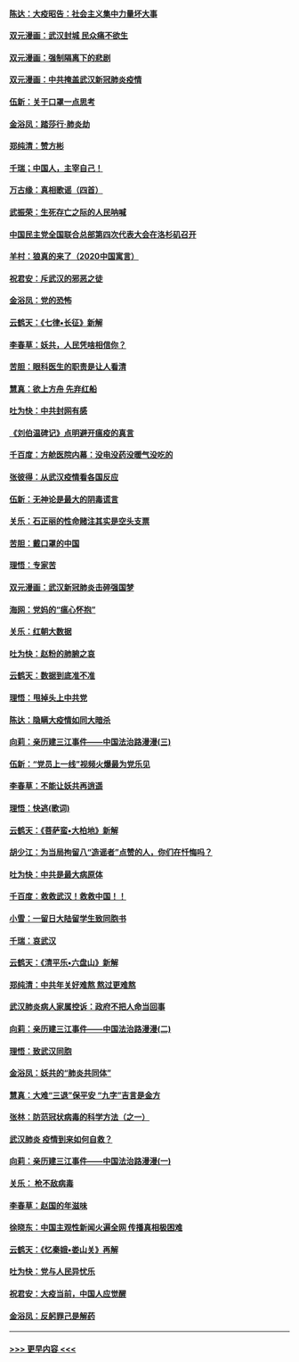 #### [陈达：大疫昭告：社会主义集中力量坏大事](../pages/nsc993/n11859419.md?t=02110802) 
#### [双元漫画：武汉封城 民众痛不欲生](../pages/nsc993/n11859287.md?t=02110802) 
#### [双元漫画：强制隔离下的悲剧](../pages/nsc993/n11859244.md?t=02110802) 
#### [双元漫画：中共掩盖武汉新冠肺炎疫情](../pages/nsc993/n11858249.md?t=02110802) 
#### [伍新：关于口罩一点思考](../pages/nsc993/n11859195.md?t=02110802) 
#### [金浴凤：踏莎行‧肺炎劫](../pages/nsc993/n11858227.md?t=02110802) 
#### [郑纯清：赞方彬](../pages/nsc993/n11856803.md?t=02110802) 
#### [千瑞；中国人，主宰自己！](../pages/nsc993/n11856793.md?t=02110802) 
#### [万古缘：真相歌谣（四首）](../pages/nsc993/n11856263.md?t=02110802) 
#### [武振荣：生死存亡之际的人民呐喊](../pages/nsc993/n11856256.md?t=02110802) 
#### [中国民主党全国联合总部第四次代表大会在洛杉矶召开](../pages/nsc993/n11856344.md?t=02110802) 
#### [羊村：狼真的来了（2020中国寓言）](../pages/nsc993/n11856229.md?t=02110802) 
#### [祝君安：斥武汉的邪恶之徒](../pages/nsc993/n11855861.md?t=02110802) 
#### [金浴凤：党的恐怖](../pages/nsc993/n11855849.md?t=02110802) 
#### [云鹤天：《七律▪长征》新解](../pages/nsc993/n11855479.md?t=02110802) 
#### [李春草：妖共，人民凭啥相信你？](../pages/nsc993/n11855196.md?t=02110802) 
#### [苦胆：眼科医生的职责是让人看清](../pages/nsc993/n11853840.md?t=02110802) 
#### [慧真：欲上方舟 先弃红船](../pages/nsc993/n11853483.md?t=02110802) 
#### [吐为快：中共封网有感](../pages/nsc993/n11852575.md?t=02110802) 
#### [《刘伯温碑记》点明避开瘟疫的真言](../pages/nsc993/n11852128.md?t=02110802) 
#### [千百度：方舱医院内幕：没电没药没暖气没吃的](../pages/nsc993/n11850211.md?t=02110802) 
#### [张彼得：从武汉疫情看各国反应](../pages/nsc993/n11850102.md?t=02110802) 
#### [伍新：无神论是最大的阴毒谎言](../pages/nsc993/n11846129.md?t=02110802) 
#### [关乐：石正丽的性命赌注其实是空头支票](../pages/nsc993/n11846109.md?t=02110802) 
#### [苦胆：戴口罩的中国](../pages/nsc993/n11845576.md?t=02110802) 
#### [理悟：专家苦](../pages/nsc993/n11845564.md?t=02110802) 
#### [双元漫画：武汉新冠肺炎击碎强国梦](../pages/nsc993/n11843320.md?t=02110802) 
#### [海网：党妈的“瘟心怀抱”](../pages/nsc993/n11840740.md?t=02110802) 
#### [关乐：红朝大数据](../pages/nsc993/n11840675.md?t=02110802) 
#### [吐为快：赵粉的肺腑之哀](../pages/nsc993/n11840618.md?t=02110802) 
#### [云鹤天：数据到底准不准](../pages/nsc993/n11840325.md?t=02110802) 
#### [理悟：甩掉头上中共党](../pages/nsc993/n11838826.md?t=02110802) 
#### [陈达：隐瞒大疫情如同大暗杀](../pages/nsc993/n11838771.md?t=02110802) 
#### [向莉：亲历建三江事件——中国法治路漫漫(三)](../pages/nsc993/n11831825.md?t=02110802) 
#### [伍新：“党员上一线”视频火爆最为党乐见](../pages/nsc993/n11838200.md?t=02110802) 
#### [李春草：不能让妖共再逍遥](../pages/nsc993/n11838102.md?t=02110802) 
#### [理悟：快逃(歌词)](../pages/nsc993/n11838083.md?t=02110802) 
#### [云鹤天：《菩萨蛮▪大柏地》新解](../pages/nsc993/n11838059.md?t=02110802) 
#### [胡少江：为当局拘留八“造谣者”点赞的人，你们在忏悔吗？](../pages/nsc993/n11836801.md?t=02110802) 
#### [吐为快：中共是最大病原体](../pages/nsc993/n11836748.md?t=02110802) 
#### [千百度：救救武汉！救救中国！！](../pages/nsc993/n11836145.md?t=02110802) 
#### [小雪：一留日大陆留学生致同胞书](../pages/nsc993/n11834624.md?t=02110802) 
#### [千瑞：哀武汉](../pages/nsc993/n11833647.md?t=02110802) 
#### [云鹤天：《清平乐▪六盘山》新解](../pages/nsc993/n11833611.md?t=02110802) 
#### [郑纯清：中共年关好难熬 熬过更难熬](../pages/nsc993/n11833489.md?t=02110802) 
#### [武汉肺炎病人家属控诉：政府不把人命当回事](../pages/nsc993/n11833205.md?t=02110802) 
#### [向莉：亲历建三江事件——中国法治路漫漫(二)](../pages/nsc993/n11829102.md?t=02110802) 
#### [理悟：致武汉同胞](../pages/nsc993/n11831522.md?t=02110802) 
#### [金浴凤：妖共的“肺炎共同体”](../pages/nsc993/n11829448.md?t=02110802) 
#### [慧真：大难“三退”保平安 “九字”吉言是金方](../pages/nsc993/n11829501.md?t=02110802) 
#### [张林：防范冠状病毒的科学方法（之一）](../pages/nsc993/n11828618.md?t=02110802) 
#### [武汉肺炎 疫情到来如何自救？](../pages/nsc993/n11827632.md?t=02110802) 
#### [向莉：亲历建三江事件——中国法治路漫漫(一)](../pages/nsc993/n11827190.md?t=02110802) 
#### [关乐： 枪不敌病毒](../pages/nsc993/n11826746.md?t=02110802) 
#### [李春草：赵国的年滋味](../pages/nsc993/n11826321.md?t=02110802) 
#### [徐晓东：中国主观性新闻火遍全网 传播真相极困难](../pages/nsc993/n11826508.md?t=02110802) 
#### [云鹤天：《忆秦娥▪娄山关》再解](../pages/nsc993/n11824682.md?t=02110802) 
#### [吐为快：党与人民异忧乐](../pages/nsc993/n11824660.md?t=02110802) 
#### [祝君安：大疫当前，中国人应觉醒](../pages/nsc993/n11821946.md?t=02110802) 
#### [金浴凤：反躬罪己是解药](../pages/nsc993/n11820280.md?t=02110802) 

----
#### [ >>> 更早内容 <<< ](../indexes/nsc993-earlier.md)
